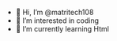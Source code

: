 - 👋 Hi, I’m @matritech108
- 👀 I’m interested in coding
- 🌱 I’m currently learning Html


<!---
matritech108/matritech108 is a ✨ special ✨ repository because its `README.md` (this file) appears on your GitHub profile.
You can click the Preview link to take a look at your changes.
--->

